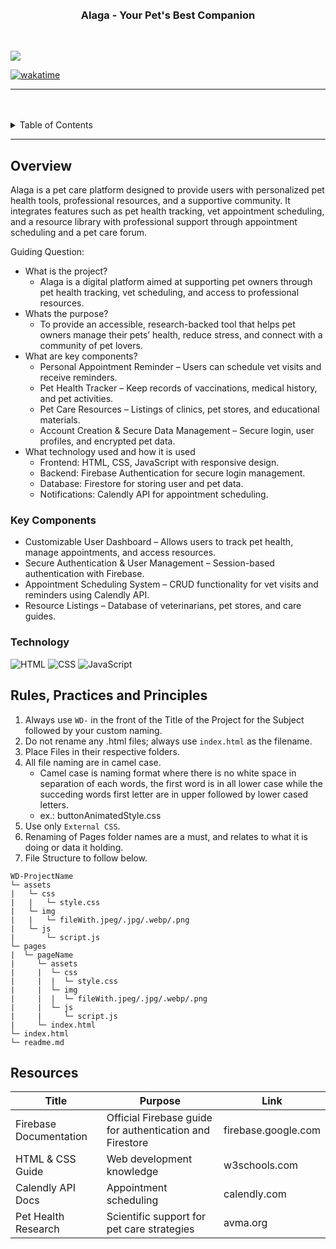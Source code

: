 <a name="readme-top">

<br/>

<br />
<div align="center">
  <a href="https://github.com/zyx-0314/">
  <!-- TODO: If you want to add logo or banner you can add it here -->
    
  </a>
<!-- TODO: Change Title to the name of the title of your Project -->
  <h3 align="center">Alaga - Your Pet's Best Companion</h3>
</div>
<!-- TODO: Make a short description -->
<div align="center">

</div>

<br />

<!-- TODO: Change the zyx-0314 into your github username  -->
<!-- TODO: Change the WD-Template-Project into the same name of your folder -->
![](https://visit-counter.vercel.app/counter.png?page=zyx-0314/WD-Template-Project)

[![wakatime](https://wakatime.com/badge/user/018dd99a-4985-4f98-8216-6ca6fe2ce0f8/project/63501637-9a31-42f0-960d-4d0ab47977f8.svg)](https://wakatime.com/badge/user/018dd99a-4985-4f98-8216-6ca6fe2ce0f8/project/63501637-9a31-42f0-960d-4d0ab47977f8)

---

<br />
<br />

<!-- TODO: If you want to add more layers for your readme -->
<details>
  <summary>Table of Contents</summary>
  <ol>
    <li>
      <a href="#overview">Overview</a>
      <ol>
        <li>
          <a href="#key-components">Key Components</a>
        </li>
        <li>
          <a href="#technology">Technology</a>
        </li>
      </ol>
    </li>
    <li>
      <a href="#rule,-practices-and-principles">Rules, Practices and Principles</a>
    </li>
    <li>
      <a href="#resources">Resources</a>
    </li>
  </ol>
</details>

---

## Overview

Alaga is a pet care platform designed to provide users with personalized pet health tools, professional resources, and a supportive community. It integrates features such as pet health tracking, vet appointment scheduling, and a resource library with professional support through appointment scheduling and a pet care forum.

Guiding Question:
- What is the project? 
    - Alaga is a digital platform aimed at supporting pet owners through pet health tracking, vet scheduling, and access to professional resources.
- Whats the purpose? 
    - To provide an accessible, research-backed tool that helps pet owners manage their pets’ health, reduce stress, and connect with a community of pet lovers.
- What are key components? 
    - Personal Appointment Reminder – Users can schedule vet visits and receive reminders.
    - Pet Health Tracker – Keep records of vaccinations, medical history, and pet activities.
    - Pet Care Resources – Listings of clinics, pet stores, and educational materials.
    - Account Creation & Secure Data Management – Secure login, user profiles, and encrypted pet data.
- What technology used and how it is used
    - Frontend: HTML, CSS, JavaScript with responsive design.
    - Backend: Firebase Authentication for secure login management.
    - Database: Firestore for storing user and pet data.
    - Notifications: Calendly API for appointment scheduling.

### Key Components
<!-- TODO: List of Key Components -->
<!-- The following are just sample -->
- Customizable User Dashboard – Allows users to track pet health, manage appointments, and access resources.
- Secure Authentication & User Management – Session-based authentication with Firebase.
- Appointment Scheduling System – CRUD functionality for vet visits and reminders using Calendly API.
- Resource Listings – Database of veterinarians, pet stores, and care guides.

### Technology
<!-- TODO: List of Technology Used -->
![HTML](https://img.shields.io/badge/HTML-E34F26?style=for-the-badge&logo=html5&logoColor=white)
![CSS](https://img.shields.io/badge/CSS-1572B6?style=for-the-badge&logo=css3&logoColor=white)
![JavaScript](https://img.shields.io/badge/JavaScript-F7DF1E?style=for-the-badge&logo=javascript&logoColor=white)


## Rules, Practices and Principles
1. Always use `WD-` in the front of the Title of the Project for the Subject followed by your custom naming.
2. Do not rename any .html files; always use `index.html` as the filename.
3. Place Files in their respective folders.
4. All file naming are in camel case.
   - Camel case is naming format where there is no white space in separation of each words, the first word is in all lower case while the succeding words first letter are in upper followed by lower cased letters.
   - ex.: buttonAnimatedStyle.css
5. Use only `External CSS`.
6. Renaming of Pages folder names are a must, and relates to what it is doing or data it holding.
7. File Structure to follow below.

```
WD-ProjectName
└─ assets
|   └─ css
|   |   └─ style.css
|   └─ img
|   |   └─ fileWith.jpeg/.jpg/.webp/.png
|   └─ js
|       └─ script.js
└─ pages
|  └─ pageName
|     └─ assets
|     |  └─ css
|     |  |  └─ style.css
|     |  └─ img
|     |  |  └─ fileWith.jpeg/.jpg/.webp/.png
|     |  └─ js
|     |     └─ script.js
|     └─ index.html
└─ index.html
└─ readme.md
```

## Resources

<!-- TODO: Add References -->
| Title | Purpose | Link |
|-|-|-|
| Firebase Documentation | Official Firebase guide for authentication and Firestore | firebase.google.com
| HTML & CSS Guide | Web development knowledge | w3schools.com
| Calendly API Docs | Appointment scheduling | calendly.com
| Pet Health Research | Scientific support for pet care strategies | avma.org
